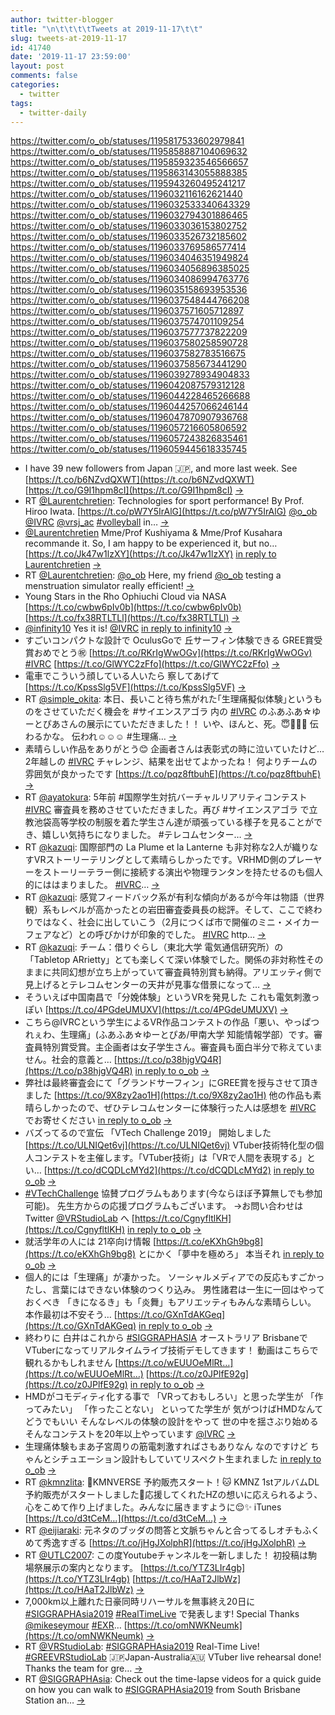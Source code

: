 ```yaml
---
author: twitter-blogger
title: "\n\t\t\t\tTweets at 2019-11-17\t\t"
slug: tweets-at-2019-11-17
id: 41740
date: '2019-11-17 23:59:00'
layout: post
comments: false
categories:
  - twitter
tags:
  - twitter-daily
---
```


https://twitter.com/o_ob/statuses/1195817533602979841 https://twitter.com/o_ob/statuses/1195858887104069632 https://twitter.com/o_ob/statuses/1195859323546566657 https://twitter.com/o_ob/statuses/1195863143055888385 https://twitter.com/o_ob/statuses/1195943260495241217 https://twitter.com/o_ob/statuses/1196032116162621440 https://twitter.com/o_ob/statuses/1196032533340643329 https://twitter.com/o_ob/statuses/1196032794301886465 https://twitter.com/o_ob/statuses/1196033036153802752 https://twitter.com/o_ob/statuses/1196033526732185602 https://twitter.com/o_ob/statuses/1196033769586577414 https://twitter.com/o_ob/statuses/1196034046351949824 https://twitter.com/o_ob/statuses/1196034056896385025 https://twitter.com/o_ob/statuses/1196034086994763776 https://twitter.com/o_ob/statuses/1196035158693953536 https://twitter.com/o_ob/statuses/1196037548444766208 https://twitter.com/o_ob/statuses/1196037571605712897 https://twitter.com/o_ob/statuses/1196037574701109254 https://twitter.com/o_ob/statuses/1196037577737822209 https://twitter.com/o_ob/statuses/1196037580258590728 https://twitter.com/o_ob/statuses/1196037582783516675 https://twitter.com/o_ob/statuses/1196037585673441290 https://twitter.com/o_ob/statuses/1196039278934904833 https://twitter.com/o_ob/statuses/1196042087579312128 https://twitter.com/o_ob/statuses/1196044228465266688 https://twitter.com/o_ob/statuses/1196044257066246144 https://twitter.com/o_ob/statuses/1196047870907936768 https://twitter.com/o_ob/statuses/1196057216605806592 https://twitter.com/o_ob/statuses/1196057243826835461 https://twitter.com/o_ob/statuses/1196059445618335745  

*   I have 39 new followers from Japan 🇯🇵, and more last week. See [https://t.co/b6NZvdQXWT](https://t.co/b6NZvdQXWT) [https://t.co/G9I1hpm8cI](https://t.co/G9I1hpm8cI) [->](https://twitter.com/o_ob/statuses/1195817533602979841)
*   RT [@Laurentchretien](https://twitter.com/Laurentchretien): Technologies for sport performance! By Prof. Hiroo Iwata. [https://t.co/pW7Y5IrAlG](https://t.co/pW7Y5IrAlG) [@o_ob](https://twitter.com/o_ob) [@IVRC](https://twitter.com/IVRC) [@vrsj_ac](https://twitter.com/vrsj_ac) [#volleyball](https://twitter.com/search?q=%23volleyball&src=hash) in… [->](https://twitter.com/o_ob/statuses/1195858887104069632)
*   [@Laurentchretien](https://twitter.com/Laurentchretien) Mme/Prof Kushiyama & Mme/Prof Kusahara recommande it. So, I am happy to be experienced it, but no… [https://t.co/Jk47w1lzXY](https://t.co/Jk47w1lzXY) [in reply to Laurentchretien](https://twitter.com/Laurentchretien/statuses/1195836992132567040) [->](https://twitter.com/o_ob/statuses/1195859323546566657)
*   RT [@Laurentchretien](https://twitter.com/Laurentchretien): [@o_ob](https://twitter.com/o_ob) Here, my friend [@o_ob](https://twitter.com/o_ob) testing a menstruation simulator really efficient! [->](https://twitter.com/o_ob/statuses/1195863143055888385)
*   Young Stars in the Rho Ophiuchi Cloud via NASA [https://t.co/cwbw6pIv0b](https://t.co/cwbw6pIv0b) [https://t.co/fx38RTLTLl](https://t.co/fx38RTLTLl) [->](https://twitter.com/o_ob/statuses/1195943260495241217)
*   [@infinity10](https://twitter.com/infinity10) Yes it is! [@IVRC](https://twitter.com/IVRC) [in reply to infinity10](https://twitter.com/infinity10/statuses/1195874092731101185) [->](https://twitter.com/o_ob/statuses/1196032116162621440)
*   すごいコンパクトな設計で OculusGoで 丘サーフィン体験できる GREE賞受賞おめでとう㊗️ [https://t.co/RKrIgWwOGv](https://t.co/RKrIgWwOGv) [#IVRC](https://twitter.com/search?q=%23IVRC&src=hash) [https://t.co/GlWYC2zFfo](https://t.co/GlWYC2zFfo) [->](https://twitter.com/o_ob/statuses/1196032533340643329)
*   電車でこういう顔している人いたら 察してあげて [https://t.co/KpssSlg5VF](https://t.co/KpssSlg5VF) [->](https://twitter.com/o_ob/statuses/1196032794301886465)
*   RT [@simple_okita](https://twitter.com/simple_okita): 本日、長いこと待ち焦がれた｢生理痛擬似体験｣というものをさせていただく機会を #サイエンスアゴラ 内の [#IVRC](https://twitter.com/search?q=%23IVRC&src=hash) のふあふあ☆ゆーとぴあさんの展示にていただきました！！ いや、ほんと、死。😇🔪🔪🔪 伝わるかな。 伝われ☺️☺️☺️ #生理痛… [->](https://twitter.com/o_ob/statuses/1196033036153802752)
*   素晴らしい作品をありがとう😊 企画者さんは表彰式の時に泣いていたけど…2年越しの [#IVRC](https://twitter.com/search?q=%23IVRC&src=hash) チャレンジ、結果を出せてよかったね！ 何よりチームの雰囲気が良かったです [https://t.co/pqz8ftbuhE](https://t.co/pqz8ftbuhE) [->](https://twitter.com/o_ob/statuses/1196033526732185602)
*   RT [@ayatokura](https://twitter.com/ayatokura): 5年前 #国際学生対抗バーチャルリアリティコンテスト [#IVRC](https://twitter.com/search?q=%23IVRC&src=hash) 審査員を務めさせていただきました。再び #サイエンスアゴラ で立教池袋高等学校の制服を着た学生さん達が頑張っている様子を見ることができ、嬉しい気持ちになりました。 #テレコムセンター… [->](https://twitter.com/o_ob/statuses/1196033769586577414)
*   RT [@kazuqi](https://twitter.com/kazuqi): 国際部門の La Plume et la Lanterne も非対称な2人が織りなすVRストーリーテリングとして素晴らしかったです。VRHMD側のプレーヤーをストーリーテラー側に接続する演出や物理ランタンを持たせるのも個人的にははまりました。 [#IVRC](https://twitter.com/search?q=%23IVRC&src=hash)… [->](https://twitter.com/o_ob/statuses/1196034046351949824)
*   RT [@kazuqi](https://twitter.com/kazuqi): 感覚フィードバック系が有利な傾向があるが今年は物語（世界観）系もレベルが高かったとの岩田審査委員長の総評。そして、ここで終わりではなく、社会に出していこう（2月につくば市で開催のミニ・メイカーフェアなど）との呼びかけが印象的でした。 [#IVRC](https://twitter.com/search?q=%23IVRC&src=hash) http… [->](https://twitter.com/o_ob/statuses/1196034056896385025)
*   RT [@kazuqi](https://twitter.com/kazuqi): チーム：借りぐらし（東北大学 電気通信研究所）の「Tabletop ARrietty」とても楽しくて深い体験でした。関係の非対称性そのままに共同幻想が立ち上がっていて審査員特別賞も納得。アリエッティ側で見上げるとテレコムセンターの天井が見事な借景になって… [->](https://twitter.com/o_ob/statuses/1196034086994763776)
*   そういえば中国南昌で「分娩体験」というVRを発見した これも電気刺激っぽい [https://t.co/4PGdeUMUXV](https://t.co/4PGdeUMUXV) [->](https://twitter.com/o_ob/statuses/1196035158693953536)
*   こちら@IVRCという学生によるVR作品コンテストの作品「悪い、やっぱつれぇわ、生理痛」(ふあふあ☆ゆーとぴあ/甲南大学 知能情報学部）です。審査員特別賞受賞。主企画者は女子学生さん。審査員も面白半分で称えていません。社会的意義と… [https://t.co/p38hjgVQ4R](https://t.co/p38hjgVQ4R) [in reply to o_ob](https://twitter.com/o_ob/statuses/1195533370177884161) [->](https://twitter.com/o_ob/statuses/1196037548444766208)
*   弊社は最終審査会にて「グランドサーフィン」にGREE賞を授与させて頂きました [https://t.co/9X8zy2ao1H](https://t.co/9X8zy2ao1H) 他の作品も素晴らしかったので、ぜひテレコムセンターに体験行った人は感想を [#IVRC](https://twitter.com/search?q=%23IVRC&src=hash) でお寄せください [in reply to o_ob](https://twitter.com/o_ob/statuses/1196037548444766208) [->](https://twitter.com/o_ob/statuses/1196037571605712897)
*   バズってるので宣伝 「VTech Challenge 2019」 開始しました [https://t.co/ULNIQet6vj](https://t.co/ULNIQet6vj) VTuber技術特化型の個人コンテストを主催します。「VTuber技術」は「VRで人間を表現する」とい… [https://t.co/dCQDLcMYd2](https://t.co/dCQDLcMYd2) [in reply to o_ob](https://twitter.com/o_ob/statuses/1196037571605712897) [->](https://twitter.com/o_ob/statuses/1196037574701109254)
*   [#VTechChallenge](https://twitter.com/search?q=%23VTechChallenge&src=hash) 協賛プログラムもあります(今ならほぼ予算無しでも参加可能)。 先生方からの応援プログラムもございます。 →お問い合わせはTwitter [@VRStudioLab](https://twitter.com/VRStudioLab) へ [https://t.co/CgnyfltlKH](https://t.co/CgnyfltlKH) [in reply to o_ob](https://twitter.com/o_ob/statuses/1196037574701109254) [->](https://twitter.com/o_ob/statuses/1196037577737822209)
*   就活学年の人には 21卒向け情報 [https://t.co/eKXhGh9bg8](https://t.co/eKXhGh9bg8) とにかく「夢中を極めろ」 本当それ [in reply to o_ob](https://twitter.com/o_ob/statuses/1196037577737822209) [->](https://twitter.com/o_ob/statuses/1196037580258590728)
*   個人的には「生理痛」が凄かった。 ソーシャルメディアでの反応もすごかったし、言葉にはできない体験のつくり込み。 男性諸君は一生に一回はやっておくべき 「きになるき」も「炎舞」もアリエッティもみんな素晴らしい。 本作最初は不安そう… [https://t.co/GXnTdAKGeq](https://t.co/GXnTdAKGeq) [in reply to o_ob](https://twitter.com/o_ob/statuses/1196037580258590728) [->](https://twitter.com/o_ob/statuses/1196037582783516675)
*   終わりに 白井はこれから [#SIGGRAPHASIA](https://twitter.com/search?q=%23SIGGRAPHASIA&src=hash) オーストラリア BrisbaneでVTuberになってリアルタイムライブ技術デモしてきます！ 動画はこちらで観れるかもしれません [https://t.co/wEUUOeMlRt…](https://t.co/wEUUOeMlRt…) [https://t.co/z0JPlfE92g](https://t.co/z0JPlfE92g) [in reply to o_ob](https://twitter.com/o_ob/statuses/1196037582783516675) [->](https://twitter.com/o_ob/statuses/1196037585673441290)
*   HMDがコモディティ化する事で 「VRっておもしろい」と思った学生が 「作ってみたい」 「作ったことない」 といってた学生が 気がつけばHMDなんてどうでもいい そんなレベルの体験の設計をやって 世の中を揺さぶり始める そんなコンテストを20年以上やっています [@IVRC](https://twitter.com/IVRC) [->](https://twitter.com/o_ob/statuses/1196039278934904833)
*   生理痛体験もまあ子宮周りの筋電刺激すればさもありなん なのですけど ちゃんとシチュエーション設計もしていてリスペクト生まれました [in reply to o_ob](https://twitter.com/o_ob/statuses/1196035158693953536) [->](https://twitter.com/o_ob/statuses/1196042087579312128)
*   RT [@kmnzlita](https://twitter.com/kmnzlita): 🐶KMNVERSE 予約販売スタート！🐱 KMNZ 1stアルバムDL予約販売がスタートしました🥳応援してくれたHZの想いに応えられるよう、心をこめて作り上げました。みんなに届きますように😌✨ iTunes [https://t.co/d3tCeM…](https://t.co/d3tCeM…) [->](https://twitter.com/o_ob/statuses/1196044228465266688)
*   RT [@eijiaraki](https://twitter.com/eijiaraki): 元ネタのブッダの問答と文脈ちゃんと合ってるしオチもふくめて秀逸すぎる [https://t.co/jHgJXolphR](https://t.co/jHgJXolphR) [->](https://twitter.com/o_ob/statuses/1196044257066246144)
*   RT [@UTLC2007](https://twitter.com/UTLC2007): この度Youtubeチャンネルを一新しました！ 初投稿は駒場祭展示の案内となります。 [https://t.co/YTZ3LIr4gb](https://t.co/YTZ3LIr4gb) [https://t.co/HAaT2JlbWz](https://t.co/HAaT2JlbWz) [->](https://twitter.com/o_ob/statuses/1196047870907936768)
*   7,000km以上離れた日豪同時リハーサルを無事終え20日に [#SIGGRAPHAsia2019](https://twitter.com/search?q=%23SIGGRAPHAsia2019&src=hash) [#RealTimeLive](https://twitter.com/search?q=%23RealTimeLive&src=hash) で発表します! Special Thanks [@mikeseymour](https://twitter.com/mikeseymour) [#EXR](https://twitter.com/search?q=%23EXR&src=hash)… [https://t.co/omNWKNeumk](https://t.co/omNWKNeumk) [->](https://twitter.com/o_ob/statuses/1196057216605806592)
*   RT [@VRStudioLab](https://twitter.com/VRStudioLab): [#SIGGRAPHAsia2019](https://twitter.com/search?q=%23SIGGRAPHAsia2019&src=hash) Real-Time Live! [#GREEVRStudioLab](https://twitter.com/search?q=%23GREEVRStudioLab&src=hash) 🇯🇵Japan-Australia🇦🇺 VTuber live rehearsal done! Thanks the team for gre… [->](https://twitter.com/o_ob/statuses/1196057243826835461)
*   RT [@SIGGRAPHAsia](https://twitter.com/SIGGRAPHAsia): Check out the time-lapse videos for a quick guide on how you can walk to [#SIGGRAPHAsia2019](https://twitter.com/search?q=%23SIGGRAPHAsia2019&src=hash) from South Brisbane Station an… [->](https://twitter.com/o_ob/statuses/1196059445618335745)